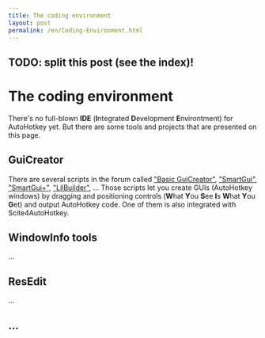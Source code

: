 ```yaml
---
title: The coding environment
layout: post
permalink: /en/Coding-Environment.html
---
```


## TODO: split this post (see the index)!

# The coding environment
There's no full-blown **IDE** (**I**ntegrated **D**evelopment **E**nvirontment) for AutoHotkey yet. But there are some tools and projects that are presented on this page.

## GuiCreator
There are several scripts in the forum called ["Basic GuiCreator"](http://www.autohotkey.com/forum/viewtopic.php?t=71992), ["SmartGui"](http://www.autohotkey.com/forum/viewtopic.php?t=775), ["SmartGui+"](http://www.autohotkey.com/forum/viewtopic.php?t=67138), ["LilBuilder"](www.autohotkey.com/forum/viewtopic.php?t=20097), ...
Those scripts let you create GUIs (AutoHotkey windows) by dragging and positioning controls (**W**hat **Y**ou **S**ee **I**s **W**hat **Y**ou **G**et) and output AutoHotkey code.
One of them is also integrated with Scite4AutoHotkey.

## WindowInfo tools
...

## ResEdit
...

## ...
